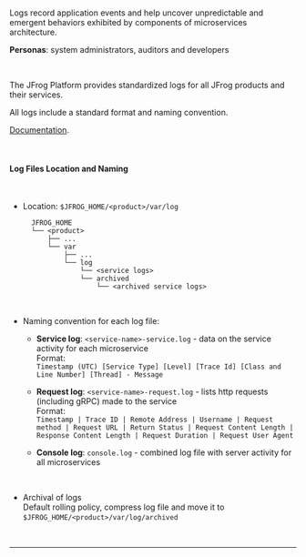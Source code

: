 <br/>

Logs record application events and help uncover unpredictable and emergent behaviors exhibited by components of microservices architecture.


**Personas**: system administrators, auditors and developers


<br/>

The JFrog Platform provides standardized logs for all JFrog products and their services. 

All logs include a standard format and naming convention. 

[Documentation](https://www.jfrog.com/confluence/display/JFROG/Logging).

<br/>

#### Log Files Location and Naming

<br/>

- Location: `$JFROG_HOME/<product>/var/log`
  ```
    JFROG_HOME
    └── <product>
        ├── ...
        └── var
            ├── ...
            └── log
                └── <service logs>
                └── archived
                    └── <archived service logs>
  ```

<br/>

- Naming convention for each log file: 
  - **Service log**: `<service-name>-service.log` - data on the service activity for each microservice   
    Format:   
    `Timestamp (UTC) [Service Type] [Level] [Trace Id] [Class and Line Number] [Thread] - Message`  

  - **Request log**: `<service-name>-request.log` - lists http requests (including gRPC) made to the service  
    Format:   
    `Timestamp | Trace ID | Remote Address | Username | Request method | Request URL | Return Status | Request Content Length | Response Content Length | Request Duration | Request User Agent`  

  - **Console log**: `console.log` - combined log file with server activity for all microservices

<br/>


- Archival of logs  
  Default rolling policy, compress log file and move it to `$JFROG_HOME/<product>/var/log/archived`  

<br/>


---